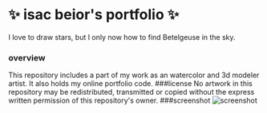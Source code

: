 # ✨ isac beior's portfolio ✨
I love to draw stars, but I only now how to find Betelgeuse in the sky.

### overview
This repository includes a part of my work as an watercolor and 3d modeler artist. It also holds my online portfolio code.
###license
No artwork in this repository may be redistributed, transmitted or copied without the express written permission of this repository's owner.
###screenshot
![screenshot](https://isacbeior.github.io/portfolio/thumbnail.png "screenshot")
